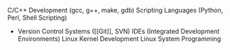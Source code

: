
C/C++ Development (gcc, g++, make, gdb)
Scripting Languages (Python, Perl, Shell Scripting)
- Version Control Systems ([[Git]], SVN)
IDEs (Integrated Development Environments)
Linux Kernel Development
Linux System Programming
